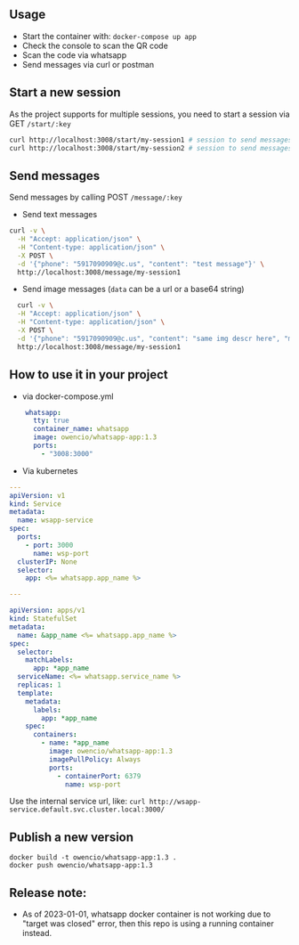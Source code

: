 ## Usage
- Start the container with: `docker-compose up app`
- Check the console to scan the QR code
- Scan the code via whatsapp
- Send messages via curl or postman

## Start a new session
As the project supports for multiple sessions, you need to start a session via GET `/start/:key`
```bash
curl http://localhost:3008/start/my-session1 # session to send messages using the first phone (account)
curl http://localhost:3008/start/my-session2 # session to send messages using a second phone (account)
```

## Send messages
Send messages by calling POST `/message/:key`
- Send text messages
```bash
curl -v \
  -H "Accept: application/json" \
  -H "Content-type: application/json" \
  -X POST \
  -d '{"phone": "5917090909@c.us", "content": "test message"}' \
  http://localhost:3008/message/my-session1
```

- Send image messages (`data` can be a url or a base64 string)
```bash
  curl -v \
  -H "Accept: application/json" \
  -H "Content-type: application/json" \
  -X POST \
  -d '{"phone": "5917090909@c.us", "content": "same img descr here", "media": { "data": "https://www.shutterstock.com/image-vector/sample-red-square-grunge-stamp-260nw-338250266.jpg", "mimetype": "image/png", "filename": "image.png" }}' \
  http://localhost:3008/message/my-session1
```

## How to use it in your project
- via docker-compose.yml
```yaml
    whatsapp:
      tty: true
      container_name: whatsapp
      image: owencio/whatsapp-app:1.3
      ports:
        - "3008:3000"
``` 
- Via kubernetes
```yaml
---
apiVersion: v1
kind: Service
metadata:
  name: wsapp-service
spec:
  ports:
    - port: 3000
      name: wsp-port
  clusterIP: None
  selector:
    app: <%= whatsapp.app_name %>

---

apiVersion: apps/v1
kind: StatefulSet
metadata:
  name: &app_name <%= whatsapp.app_name %>
spec:
  selector:
    matchLabels:
      app: *app_name
  serviceName: <%= whatsapp.service_name %>
  replicas: 1
  template:
    metadata:
      labels:
        app: *app_name
    spec:
      containers:
        - name: *app_name
          image: owencio/whatsapp-app:1.3
          imagePullPolicy: Always
          ports:
            - containerPort: 6379
              name: wsp-port
```
Use the internal service url, like: `curl http://wsapp-service.default.svc.cluster.local:3000/`

## Publish a new version
```
docker build -t owencio/whatsapp-app:1.3 .
docker push owencio/whatsapp-app:1.3
```

## Release note:
- As of 2023-01-01, whatsapp docker container is not working due to "target was closed" error, then this repo is using a running container instead.
